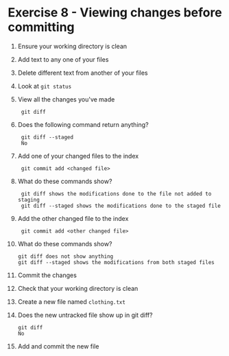 # Exercise 8 - Viewing changes before committing

1. Ensure your working directory is clean

2. Add text to any one of your files

3. Delete different text from another of your files

4. Look at `git status`

5. View all the changes you've made

        git diff

6. Does the following command return anything?

        git diff --staged
        No

7. Add one of your changed files to the index

        git commit add <changed file>

8. What do these commands show?

        git diff shows the modifications done to the file not added to staging
        git diff --staged shows the modifications done to the staged file

9. Add the other changed file to the index

        git commit add <other changed file>

10. What do these commands show?

        git diff does not show anything
        git diff --staged shows the modifications from both staged files

11. Commit the changes

12. Check that your working directory is clean

13. Create a new file named `clothing.txt`

14. Does the new untracked file show up in git diff?

        git diff
        No

15. Add and commit the new file
